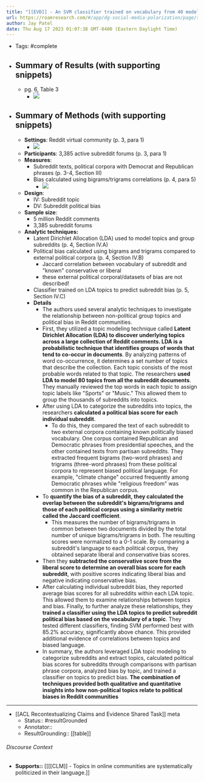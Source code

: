 ```yaml
---
title: "[[EVD]] - An SVM classifier trained on vocabulary from 40 model-estimated topics over subreddits was able to predict subreddits' political bias with 85% accuracy. - [[@kaneCommunitiesWeChoose2018]]"
url: https://roamresearch.com/#/app/dg-social-media-polarization/page/sikUtfWyf
author: Jay Patel
date: Thu Aug 17 2023 01:07:38 GMT-0400 (Eastern Daylight Time)
---
```


- Tags: #complete
- ## Summary of Results (with supporting snippets)
    - pg. 6, Table 3
        - ![](https://firebasestorage.googleapis.com/v0/b/firescript-577a2.appspot.com/o/imgs%2Fapp%2Fdg-social-media-polarization%2F11lPvqQtFc.png?alt=media&token=38bd21fb-111f-4626-b409-e584d180a38c)
- ## Summary of Methods (with supporting snippets)
    - **Settings**: Reddit virtual community (p. 3, para 1)
        - ![](https://firebasestorage.googleapis.com/v0/b/firescript-577a2.appspot.com/o/imgs%2Fapp%2Fdg-social-media-polarization%2FXzeC6mm3XY.png?alt=media&token=49d2a9f4-66ba-402f-b530-6029603cc5b9)
    - **Participants**: 3,385 active subreddit forums (p. 3, para 1)
    - **Measures**:
        - Subreddit texts, political corpora with Democrat and Republican phrases (p. 3-4, Section III)
        - Bias calculated using bigrams/trigrams correlations (p. 4, para 5)
            - ![](https://firebasestorage.googleapis.com/v0/b/firescript-577a2.appspot.com/o/imgs%2Fapp%2Fdg-social-media-polarization%2FP_w0pNTeav.png?alt=media&token=25beb4b9-87de-455b-b1c8-80689210e5e3)
    - **Design**:
        - IV: Subreddit topic
        - DV: Subreddit political bias
    - **Sample size**:
        - 5 million Reddit comments
        - 3,385 subreddit forums
    - **Analytic techniques:**
        - Latent Dirichlet Allocation (LDA) used to model topics and group subreddits (p. 4, Section IV.A)
        - Political bias calculated using bigrams and trigrams compared to external political corpora (p. 4, Section IV.B)
            - Jaccard correlation between vocabulary of subreddit and "known" conservative or liberal
            - these external political corporal/datasets of bias are not described!
        - Classifier trained on LDA topics to predict subreddit bias (p. 5, Section IV.C)
        - **Details**
            - The authors used several analytic techniques to investigate the relationship between non-political group topics and political bias in Reddit communities.
            - First, they utilized a topic modeling technique called **Latent Dirichlet Allocation (LDA) to discover underlying topics across a large collection of Reddit comments. LDA is a probabilistic technique that identifies groups of words that tend to co-occur in documents**. By analyzing patterns of word co-occurrence, it determines a set number of topics that describe the collection. Each topic consists of the most probable words related to that topic. The researchers **used LDA to model 80 topics from all the subreddit documents**. They manually reviewed the top words in each topic to assign topic labels like "Sports" or "Music." This allowed them to group the thousands of subreddits into topics.
            - After using LDA to categorize the subreddits into topics, the researchers **calculated a political bias score for each individual subreddit**.
                - To do this, they compared the text of each subreddit to two external corpora containing known politically biased vocabulary. One corpus contained Republican and Democratic phrases from presidential speeches, and the other contained texts from partisan subreddits. They extracted frequent bigrams (two-word phrases) and trigrams (three-word phrases) from these political corpora to represent biased political language. For example, "climate change" occurred frequently among Democratic phrases while "religious freedom" was common in the Republican corpus.
            - To **quantify the bias of a subreddit, they calculated the overlap between the subreddit's bigrams/trigrams and those of each political corpus using a similarity metric called the Jaccard coefficient**.
                - This measures the number of bigrams/trigrams in common between two documents divided by the total number of unique bigrams/trigrams in both. The resulting scores were normalized to a 0-1 scale. By comparing a subreddit's language to each political corpus, they obtained separate liberal and conservative bias scores.
            - Then they **subtracted the conservative score from the liberal score to determine an overall bias score for each subreddit**, with positive scores indicating liberal bias and negative indicating conservative bias.
            - After calculating individual subreddit bias, they reported average bias scores for all subreddits within each LDA topic. This allowed them to examine relationships between topics and bias. Finally, to further analyze these relationships, they **trained a classifier using the LDA topics to predict subreddit political bias based on the vocabulary of a topic**. They tested different classifiers, finding SVM performed best with 85.2% accuracy, significantly above chance. This provided additional evidence of correlations between topics and biased language.
            - In summary, the authors leveraged LDA topic modeling to categorize subreddits and extract topics, calculated political bias scores for subreddits through comparisons with partisan phrase corpora, analyzed bias by topic, and trained a classifier on topics to predict bias. **The combination of techniques provided both qualitative and quantitative insights into how non-political topics relate to political biases in Reddit communities**
- ---
- [[ACL Recontextualizing Claims and Evidence Shared Task]] meta
    - Status:: #resultGrounded
    - Annotator::
    - ResultGrounding:: [[table]]

###### Discourse Context

- **Supports::** [[[[CLM]] - Topics in online communities are systematically politicized in their language.]]
